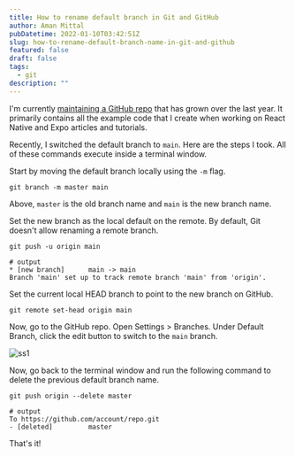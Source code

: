 ```yaml
---
title: How to rename default branch in Git and GitHub
author: Aman Mittal
pubDatetime: 2022-01-10T03:42:51Z
slug: how-to-rename-default-branch-name-in-git-and-github
featured: false
draft: false
tags:
  - git
description: ""
---
```


I'm currently [maintaining a GitHub repo](https://github.com/amandeepmittal/react-native-examples) that has grown over the last year. It primarily contains all the example code that I create when working on React Native and Expo articles and tutorials.

Recently, I switched the default branch to `main`. Here are the steps I took. All of these commands execute inside a terminal window.

Start by moving the default branch locally using the `-m` flag.

```shell
git branch -m master main
```

Above, `master` is the old branch name and `main` is the new branch name.

Set the new branch as the local default on the remote. By default, Git doesn't allow renaming a remote branch.

```shell
git push -u origin main

# output
* [new branch]      main -> main
Branch 'main' set up to track remote branch 'main' from 'origin'.
```

Set the current local HEAD branch to point to the new branch on GitHub.

```shell
git remote set-head origin main
```

Now, go to the GitHub repo. Open Settings > Branches. Under Default Branch, click the edit button to switch to the `main` branch.

![ss1](https://i.imgur.com/T9Mm8g5.png)

Now, go back to the terminal window and run the following command to delete the previous default branch name.

```shell
git push origin --delete master

# output
To https://github.com/account/repo.git
- [deleted]         master
```

That's it!

